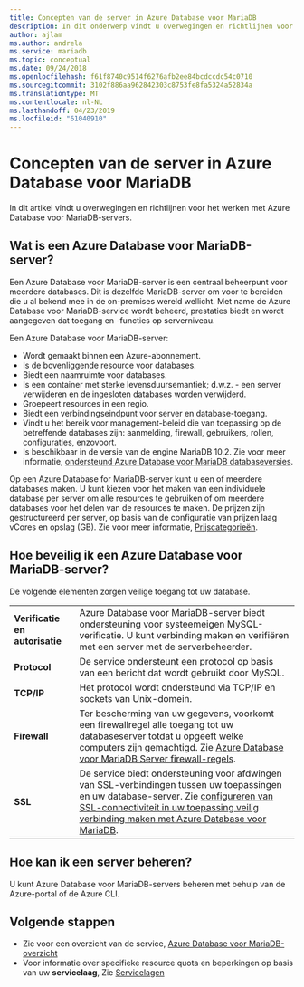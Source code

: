 ```yaml
---
title: Concepten van de server in Azure Database voor MariaDB
description: In dit onderwerp vindt u overwegingen en richtlijnen voor het werken met Azure Database voor MariaDB-servers.
author: ajlam
ms.author: andrela
ms.service: mariadb
ms.topic: conceptual
ms.date: 09/24/2018
ms.openlocfilehash: f61f8740c9514f6276afb2ee84bcdccdc54c0710
ms.sourcegitcommit: 3102f886aa962842303c8753fe8fa5324a52834a
ms.translationtype: MT
ms.contentlocale: nl-NL
ms.lasthandoff: 04/23/2019
ms.locfileid: "61040910"
---
```

# <a name="server-concepts-in-azure-database-for-mariadb"></a>Concepten van de server in Azure Database voor MariaDB
In dit artikel vindt u overwegingen en richtlijnen voor het werken met Azure Database voor MariaDB-servers.

## <a name="what-is-an-azure-database-for-mariadb-server"></a>Wat is een Azure Database voor MariaDB-server?

Een Azure Database voor MariaDB-server is een centraal beheerpunt voor meerdere databases. Dit is dezelfde MariaDB-server om voor te bereiden die u al bekend mee in de on-premises wereld wellicht. Met name de Azure Database voor MariaDB-service wordt beheerd, prestaties biedt en wordt aangegeven dat toegang en -functies op serverniveau.

Een Azure Database voor MariaDB-server:

- Wordt gemaakt binnen een Azure-abonnement.
- Is de bovenliggende resource voor databases.
- Biedt een naamruimte voor databases.
- Is een container met sterke levensduursemantiek; d.w.z. - een server verwijderen en de ingesloten databases worden verwijderd.
- Groepeert resources in een regio.
- Biedt een verbindingseindpunt voor server en database-toegang.
- Vindt u het bereik voor management-beleid die van toepassing op de betreffende databases zijn: aanmelding, firewall, gebruikers, rollen, configuraties, enzovoort.
- Is beschikbaar in de versie van de engine MariaDB 10.2. Zie voor meer informatie, [ondersteund Azure Database voor MariaDB databaseversies](./concepts-supported-versions.md).

Op een Azure Database for MariaDB-server kunt u een of meerdere databases maken. U kunt kiezen voor het maken van een individuele database per server om alle resources te gebruiken of om meerdere databases voor het delen van de resources te maken. De prijzen zijn gestructureerd per server, op basis van de configuratie van prijzen laag vCores en opslag (GB). Zie voor meer informatie, [Prijscategorieën](./concepts-pricing-tiers.md).

## <a name="how-do-i-secure-an-azure-database-for-mariadb-server"></a>Hoe beveilig ik een Azure Database voor MariaDB-server?

De volgende elementen zorgen veilige toegang tot uw database.

|||
| :--| :--|
| **Verificatie en autorisatie** | Azure Database voor MariaDB-server biedt ondersteuning voor systeemeigen MySQL-verificatie. U kunt verbinding maken en verifiëren met een server met de serverbeheerder. |
| **Protocol** | De service ondersteunt een protocol op basis van een bericht dat wordt gebruikt door MySQL. |
| **TCP/IP** | Het protocol wordt ondersteund via TCP/IP en sockets van Unix-domein. |
| **Firewall** | Ter bescherming van uw gegevens, voorkomt een firewallregel alle toegang tot uw databaseserver totdat u opgeeft welke computers zijn gemachtigd. Zie [Azure Database voor MariaDB Server firewall-regels](./concepts-firewall-rules.md). |
| **SSL** | De service biedt ondersteuning voor afdwingen van SSL-verbindingen tussen uw toepassingen en uw database-server. Zie [configureren van SSL-connectiviteit in uw toepassing veilig verbinding maken met Azure Database voor MariaDB](./howto-configure-ssl.md). |

## <a name="how-do-i-manage-a-server"></a>Hoe kan ik een server beheren?
U kunt Azure Database voor MariaDB-servers beheren met behulp van de Azure-portal of de Azure CLI.

## <a name="next-steps"></a>Volgende stappen
- Zie voor een overzicht van de service, [Azure Database voor MariaDB-overzicht](./overview.md)
- Voor informatie over specifieke resource quota en beperkingen op basis van uw **servicelaag**, Zie [Servicelagen](./concepts-pricing-tiers.md)

<!-- - For information about connecting to the service, see [Connection libraries for Azure Database for MariaDB](./concepts-connection-libraries.md). -->
